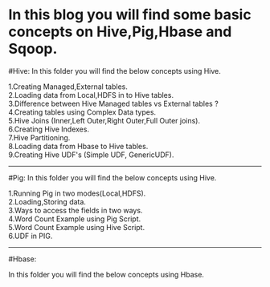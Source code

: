 # In this blog you will find some basic concepts on Hive,Pig,Hbase and Sqoop.

#Hive:
In this folder you will find the below concepts using Hive.

 1.Creating Managed,External tables.    
 2.Loading data from Local,HDFS in to Hive tables.     
 3.Difference between Hive Managed tables vs External tables ?   
 4.Creating tables using Complex Data types.     
 5.Hive Joins (Inner,Left Outer,Right Outer,Full Outer joins).   
 6.Creating Hive Indexes.   
 7.Hive Partitioning.   
 8.Loading data from Hbase to Hive tables.    
 9.Creating Hive UDF's (Simple UDF, GenericUDF).  
 
 ----------------------------------------------------------------------------------------------------------------------------
 #Pig:
 In this folder you will find the below concepts using Hive.   
 
 1.Running Pig in two modes(Local,HDFS).   
 2.Loading,Storing data.   
 3.Ways to access the fields in two ways.    
 4.Word Count Example using Pig Script.    
 5.Word Count Example using Hive Script.    
 6.UDF in PIG.    
 
 ----------------------------------------------------------------------------------------------------------------------------
 #Hbase:
 
  In this folder you will find the below concepts using Hbase. 
 
 
 
 
